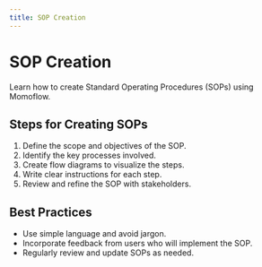 ```yaml
---
title: SOP Creation
---
```


# SOP Creation

Learn how to create Standard Operating Procedures (SOPs) using Momoflow.

## Steps for Creating SOPs
1. Define the scope and objectives of the SOP.
2. Identify the key processes involved.
3. Create flow diagrams to visualize the steps.
4. Write clear instructions for each step.
5. Review and refine the SOP with stakeholders.

## Best Practices
- Use simple language and avoid jargon.
- Incorporate feedback from users who will implement the SOP.
- Regularly review and update SOPs as needed.

